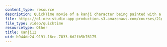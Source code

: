 ```yaml
---
content_type: resource
description: QuickTime movie of a kanji character being painted with a brush.
file: https://ol-ocw-studio-app-production.s3.amazonaws.com/courses/21g-504-japanese-iv-spring-2009/b944de24919116ce78336d2fb5b76175_Kanji12.mov
file_type: video/quicktime
resourcetype: Other
title: Kanji12
uid: b944de24-9191-16ce-7833-6d2fb5b76175
---
```


